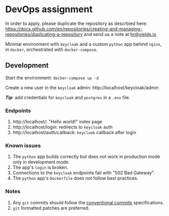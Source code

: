# DevOps assignment

In order to apply, please duplicate the repository as descrbied here: https://docs.github.com/en/repositories/creating-and-managing-repositories/duplicating-a-repository and send us a note at hr@yields.io

Minimal environment with `keycloak` and a custom `python` app behind
`nginx`, in `docker`, orchestrated with `docker-compose`.

## Development

Start the environment: `docker-compose up -d`

Create a new user in the `keycloak` admin: http://localhost/keycloak/admin

**_Tip_**: add credentials for `keycloak` and `postgres` in a `.env` file.

### Endpoints

1. http://localhost/: "Hello world!" index page
1. http://localhost/login: redirects to `keycloak` auth
1. http://localhost/auth/callback: `keycloak` callback after login

### Known issues

1. The `python` app builds correctly but does not work in production mode
only in development mode.
1. The app's `login` is broken.
1. Connections to the `keycloak` endpoints fail with "502 Bad Gateway".
1. The `python` app's `Dockerfile` does not follow best practices.

### Notes

1. Any `git` commits should follow the
[conventional commits](https://www.conventionalcommits.org/en/v1.0.0/)
specifications.
1. `git` formatted patches are preferred.
